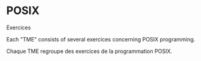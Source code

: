 # POSIX
Exercices


Each "TME" consists of several exercices concerning POSIX programming.

Chaque TME regroupe des exercices de la programmation POSIX.
